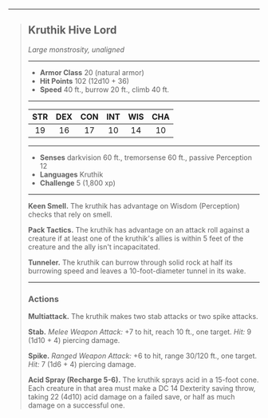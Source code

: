 ***
> ## Kruthik Hive Lord
> *Large monstrosity, unaligned*
> 
> ***
> 
> - **Armor Class** 20 (natural armor)
> - **Hit Points** 102 (12d10 + 36)
> - **Speed** 40 ft., burrow 20 ft., climb 40 ft.
> 
> ***
> 
> |STR|DEX|CON|INT|WIS|CHA|
> |:---:|:---:|:---:|:---:|:---:|:---:|
> |19|16|17|10|14|10|
> 
> ***
> 
> - **Senses** darkvision 60 ft., tremorsense 60 ft., passive Perception 12
> - **Languages** Kruthik
> - **Challenge** 5 (1,800 xp)
> 
> ***
> 
> **Keen Smell.** The kruthik has advantage on Wisdom (Perception) checks that rely on smell.
> 
> **Pack Tactics.** The kruthik has advantage on an attack roll against a creature if at least one of the kruthik's allies is within 5 feet of the creature and the ally isn't incapacitated.
> 
> **Tunneler.** The kruthik can burrow through solid rock at half its burrowing speed and leaves a 10-foot-diameter tunnel in its wake.
> 
> ***
> 
> ### Actions
> **Multiattack.** The kruthik makes two stab attacks or two spike attacks.
> 
> **Stab.** *Melee Weapon Attack:* +7 to hit, reach 10 ft., one target. *Hit:* 9 (1d10 + 4) piercing damage.
> 
> **Spike.** *Ranged Weapon Attack:* +6 to hit, range 30/120 ft., one target. *Hit:* 7 (1d6 + 4) piercing damage.
> 
> **Acid Spray (Recharge 5-6).** The kruthik sprays acid in a 15-foot cone. Each creature in that area must make a DC 14 Dexterity saving throw, taking 22 (4d10) acid damage on a failed save, or half as much damage on a successful one.